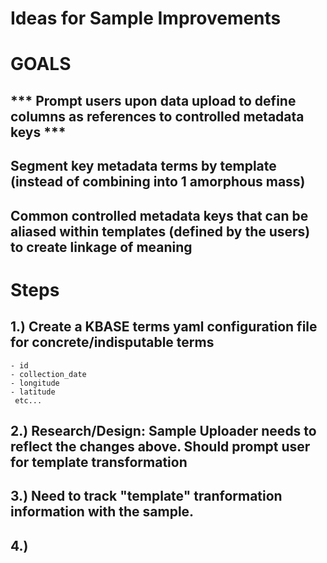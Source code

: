 # Ideas for Sample Improvements

# GOALS
## *** Prompt users upon data upload to define columns as references to controlled metadata keys ***
## Segment key metadata terms by template (instead of combining into 1 amorphous mass)
## Common controlled metadata keys that can be aliased within templates (defined by the users) to create linkage of meaning

# Steps
## 1.) Create a KBASE terms yaml configuration file for concrete/indisputable terms
	- id
	- collection_date
	- longitude
	- latitude
	 etc...
## 2.) Research/Design: Sample Uploader needs to reflect the changes above. Should prompt user for template transformation
## 3.) Need to track "template" tranformation information with the sample.
## 4.) 